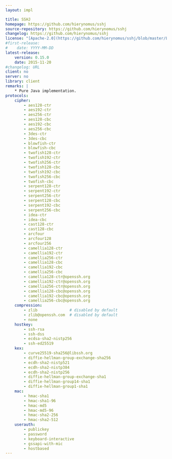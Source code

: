 ```yaml
---
layout: impl

title: SSHJ
homepage: https://github.com/hierynomus/sshj
source-repository: https://github.com/hierynomus/sshj
changelog: https://github.com/hierynomus/sshj
license: "[Apache-2.0](https://github.com/hierynomus/sshj/blob/master/LICENSE)"
#first-release:
#    date: YYYY-MM-DD
latest-release:
    version: 0.15.0
    date: 2015-11-20
#changelog: URL
client: no
server: no
library: client
remarks: |
    * Pure Java implementation.
protocols:
    cipher:
        - aes128-ctr
        - aes192-ctr
        - aes256-ctr
        - aes128-cbc 
        - aes192-cbc 
        - aes256-cbc 
        - 3des-ctr
        - 3des-cbc
        - blowfish-ctr
        - blowfish-cbc
        - twofish128-ctr
        - twofish192-ctr
        - twofish256-ctr
        - twofish128-cbc
        - twofish192-cbc
        - twofish256-cbc
        - twofish-cbc
        - serpent128-ctr
        - serpent192-ctr
        - serpent256-ctr
        - serpent128-cbc
        - serpent192-cbc
        - serpent256-cbc
        - idea-ctr
        - idea-cbc
        - cast128-ctr
        - cast128-cbc
        - arcfour
        - arcfour128
        - arcfour256
        - camellia128-ctr
        - camellia192-ctr
        - camellia256-ctr
        - camellia128-cbc
        - camellia192-cbc
        - camellia256-cbc
        - camellia128-ctr@openssh.org
        - camellia192-ctr@openssh.org
        - camellia256-ctr@openssh.org
        - camellia128-cbc@openssh.org
        - camellia192-cbc@openssh.org
        - camellia256-cbc@openssh.org
    compression:
        - zlib              # disabled by default
        - zlib@openssh.com  # disabled by default
        - none
    hostkey:
        - ssh-rsa
        - ssh-dss
        - ecdsa-sha2-nistp256
        - ssh-ed25519
    kex:
        - curve25519-sha256@libssh.org
        - diffie-hellman-group-exchange-sha256
        - ecdh-sha2-nistp521
        - ecdh-sha2-nistp384
        - ecdh-sha2-nistp256
        - diffie-hellman-group-exchange-sha1
        - diffie-hellman-group14-sha1
        - diffie-hellman-group1-sha1
    mac:
        - hmac-sha1
        - hmac-sha1-96
        - hmac-md5
        - hmac-md5-96
        - hmac-sha2-256
        - hmac-sha2-512
    userauth:
        - publickey
        - password
        - keyboard-interactive
        - gssapi-with-mic
        - hostbased
---
```

